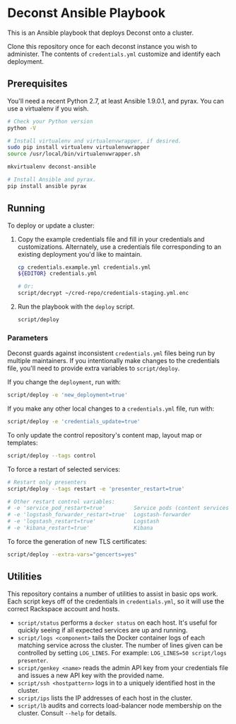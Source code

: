 # Deconst Ansible Playbook

This is an Ansible playbook that deploys Deconst onto a cluster.

Clone this repository once for each deconst instance you wish to administer. The contents of `credentials.yml` customize and identify each deployment.

## Prerequisites

You'll need a recent Python 2.7, at least Ansible 1.9.0.1, and pyrax. You can use a virtualenv if you wish.

```bash
# Check your Python version
python -V

# Install virtualenv and virtualenvwrapper, if desired.
sudo pip install virtualenv virtualenvwrapper
source /usr/local/bin/virtualenvwrapper.sh

mkvirtualenv deconst-ansible

# Install Ansible and pyrax.
pip install ansible pyrax
```

## Running

To deploy or update a cluster:

 1. Copy the example credentials file and fill in your credentials and customizations. Alternately, use a credentials file corresponding to an existing deployment you'd like to maintain.

    ```bash
    cp credentials.example.yml credentials.yml
    ${EDITOR} credentials.yml

    # Or:
    script/decrypt ~/cred-repo/credentials-staging.yml.enc
    ```

 2. Run the playbook with the `deploy` script.

    ```bash
    script/deploy
    ```

### Parameters

Deconst guards against inconsistent `credentials.yml` files being run by multiple maintainers. If you intentionally make changes to the credentials file, you'll need to provide extra variables to `script/deploy`.

If you change the `deployment`, run with:

```bash
script/deploy -e 'new_deployment=true'
```

If you make any other local changes to a `credentials.yml` file, run with:

```bash
script/deploy -e 'credentials_update=true'
```

To only update the control repository's content map, layout map or templates:

```bash
script/deploy --tags control
```

To force a restart of selected services:

```bash
# Restart only presenters
script/deploy --tags restart -e 'presenter_restart=true'

# Other restart control variables:
# -e 'service_pod_restart=true'         Service pods (content services and presenter)
# -e 'logstash_forwarder_restart=true'  Logstash-forwarder
# -e 'logstash_restart=true'            Logstash
# -e 'kibana_restart=true'              Kibana
```

To force the generation of new TLS certificates:

```bash
script/deploy --extra-vars="gencerts=yes"
```

## Utilities

This repository contains a number of utilities to assist in basic ops work. Each script keys off of the credentials in `credentials.yml`, so it will use the correct Rackspace account and hosts.

 * `script/status` performs a `docker status` on each host. It's useful for quickly seeing if all expected services are up and running.
 * `script/logs <component>` tails the Docker container logs of each matching service across the cluster. The number of lines given can be controlled by setting `LOG_LINES`. For example: `LOG_LINES=50 script/logs presenter`.
 * `script/genkey <name>` reads the admin API key from your credentials file and issues a new API key with the provided name.
 * `script/ssh <hostpattern>` logs in to a uniquely identified host in the cluster.
 * `script/ips` lists the IP addresses of each host in the cluster.
 * `script/lb` audits and corrects load-balancer node membership on the cluster. Consult `--help` for details.
